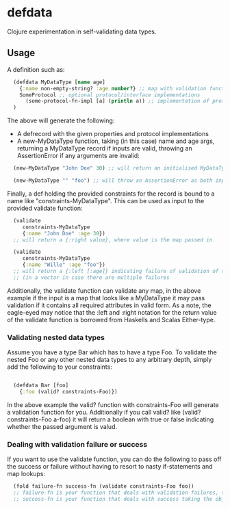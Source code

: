 defdata
=======

Clojure experimentation in self-validating data types.

## Usage

A definition such as:

```clojure
  (defdata MyDataType [name age] 
    {:name non-empty-string? :age number?} ;; map with validation functions for each key in a concrete instance
    SomeProtocol ;; optional protocol/interface implementations
      (some-protocol-fn-impl [a] (println a)) ;; implementation of protocol functions
  )
```

The above will generate the following:
* A defrecord with the given properties and protocol implementations
* A new-MyDataType function, taking (in this case) name and age args, returning a MyDataType record if inputs are valid, throwing an AssertionError if any arguments are invalid:

```clojure
  (new-MyDataType "John Doe" 30) ;; will return an initialised MyDataType record

  (new-MyDataType "" "foo") ;; will throw an AssertionError as both inputs are invalid
```

Finally, a def holding the provided constraints for the record is bound to a name like "constraints-MyDataType". This can be used as input to the provided validate function:

```clojure
  (validate 
     constraints-MyDataType
     {:name "John Doe" :age 30}) 
  ;; will return a {:right value}, where value is the map passed in

  (validate
     constraints-MyDataType
     {:name "Wille" :age "foo"}) 
  ;; will return a {:left [:age]} indicating failure of validation of the age attribute 
  ;; (in a vector in case there are multiple failures
```
Additionally, the validate function can validate any map, in the above example if the input is a map that looks like a MyDataType it may pass validation if it contains all required attributes in valid form.
As a note, the eagle-eyed may notice that the :left and :right notation for the return value of the validate function is borrowed from Haskells and Scalas Either-type.

### Validating nested data types

Assume you have a type Bar which has to have a type Foo. To validate the nested Foo or any other nested data types to any arbitrary depth, simply add the following to your constraints:

```clojure

  (defdata Bar [foo]
    {:foo (valid? constraints-Foo)})
```
In the above example the valid? function with constraints-Foo will generate a validation function for you. Additionally if you call valid? like (valid? constraints-Foo a-foo) it will return a boolean with true or false indicating whether the passed argument is valud.

### Dealing with validation failure or success

If you want to use the validate function, you can do the following to pass off the success or failure without having to resort to nasty if-statements and map lookups:

```clojure
  (fold failure-fn success-fn (validate constraints-Foo foo))
  ;; failure-fn is your function that deals with validation failures, taking a vector of error keys
  ;; success-fn is your function that deals with success taking the object under validation as its argument
  
```
